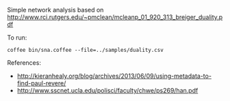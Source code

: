 Simple network analysis based on http://www.rci.rutgers.edu/~pmclean/mcleanp_01_920_313_breiger_duality.pdf

To run:

`coffee bin/sna.coffee --file=../samples/duality.csv`

References:

* http://kieranhealy.org/blog/archives/2013/06/09/using-metadata-to-find-paul-revere/
* http://www.sscnet.ucla.edu/polisci/faculty/chwe/ps269/han.pdf
